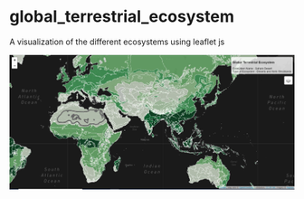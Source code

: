 # global_terrestrial_ecosystem
A visualization of the different ecosystems using leaflet js

![Alt text](screenshots/screenshot_1.jpg?raw=true "Title")

